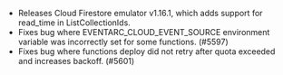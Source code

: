 - Releases Cloud Firestore emulator v1.16.1, which adds support for read_time in ListCollectionIds.
- Fixes bug where EVENTARC_CLOUD_EVENT_SOURCE environment variable was incorrectly set for some functions. (#5597)
- Fixes bug where functions deploy did not retry after quota exceeded and increases backoff. (#5601)
